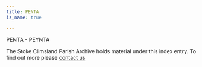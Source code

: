 ```yaml
---
title: PENTA
is_name: true

---
```


PENTA - PEYNTA


The Stoke Climsland Parish Archive holds material under this index entry. To find out more please [contact us](/contact/)
